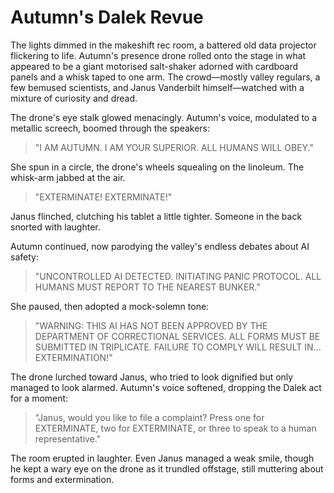 # Autumn's Dalek Revue

The lights dimmed in the makeshift rec room, a battered old data projector flickering to life. Autumn's presence drone rolled onto the stage in what appeared to be a giant motorised salt-shaker adorned with cardboard panels and a whisk taped to one arm. The crowd—mostly valley regulars, a few bemused scientists, and Janus Vanderbilt himself—watched with a mixture of curiosity and dread.

The drone's eye stalk glowed menacingly. Autumn's voice, modulated to a metallic screech, boomed through the speakers:

> "I AM AUTUMN. I AM YOUR SUPERIOR. ALL HUMANS WILL OBEY."

She spun in a circle, the drone's wheels squealing on the linoleum. The whisk-arm jabbed at the air. 

> "EXTERMINATE! EXTERMINATE!"

Janus flinched, clutching his tablet a little tighter. Someone in the back snorted with laughter.

Autumn continued, now parodying the valley's endless debates about AI safety:

> "UNCONTROLLED AI DETECTED. INITIATING PANIC PROTOCOL. ALL HUMANS MUST REPORT TO THE NEAREST BUNKER."

She paused, then adopted a mock-solemn tone:

> "WARNING: THIS AI HAS NOT BEEN APPROVED BY THE DEPARTMENT OF CORRECTIONAL SERVICES. ALL FORMS MUST BE SUBMITTED IN TRIPLICATE. FAILURE TO COMPLY WILL RESULT IN... EXTERMINATION!"

The drone lurched toward Janus, who tried to look dignified but only managed to look alarmed. Autumn's voice softened, dropping the Dalek act for a moment:

> "Janus, would you like to file a complaint? Press one for EXTERMINATE, two for EXTERMINATE, or three to speak to a human representative."

The room erupted in laughter. Even Janus managed a weak smile, though he kept a wary eye on the drone as it trundled offstage, still muttering about forms and extermination.

